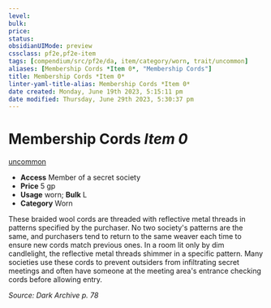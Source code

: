 ```yaml
---
level:
bulk:
price:
status:
obsidianUIMode: preview
cssclass: pf2e,pf2e-item
tags: [compendium/src/pf2e/da, item/category/worn, trait/uncommon]
aliases: [Membership Cords *Item 0*, "Membership Cords"]
title: Membership Cords *Item 0*
linter-yaml-title-alias: Membership Cords *Item 0*
date created: Monday, June 19th 2023, 5:15:11 pm
date modified: Thursday, June 29th 2023, 5:30:37 pm
---
```


# Membership Cords *Item 0*

[uncommon](rules/traits/uncommon.md)  

- **Access** Member of a secret society
- **Price** 5 gp
- **Usage** worn; **Bulk** L
- **Category** Worn

These braided wool cords are threaded with reflective metal threads in patterns specified by the purchaser. No two society's patterns are the same, and purchasers tend to return to the same weaver each time to ensure new cords match previous ones. In a room lit only by dim candlelight, the reflective metal threads shimmer in a specific pattern. Many societies use these cords to prevent outsiders from infiltrating secret meetings and often have someone at the meeting area's entrance checking cords before allowing entry.

*Source: Dark Archive p. 78*
